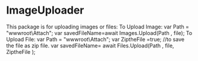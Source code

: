 # ImageUploader

This package is for uploading images or files:
To Upload Image:
var Path = "wwwroot\Attach";
var savedFileName=await Images.Upload(Path , file);
To Upload File:
var Path = "wwwroot\Attach";
var ZiptheFile =true; //to save the file as zip file.
var savedFileName= await Files.Upload(Path , file, ZiptheFile );

